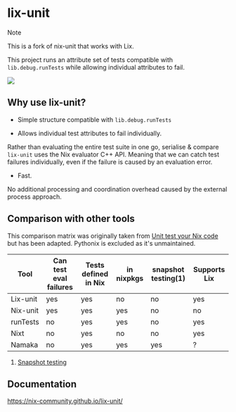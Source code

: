 # lix-unit

> [!NOTE]
> This is a fork of nix-unit that works with Lix.

This project runs an attribute set of tests compatible with `lib.debug.runTests` while allowing individual attributes to fail.

![](./.github/demo.gif)

## Why use lix-unit?

- Simple structure compatible with `lib.debug.runTests`

- Allows individual test attributes to fail individually.

Rather than evaluating the entire test suite in one go, serialise & compare `lix-unit` uses the Nix evaluator C++ API.
Meaning that we can catch test failures individually, even if the failure is caused by an evaluation error.

- Fast.

No additional processing and coordination overhead caused by the external process approach.

## Comparison with other tools
This comparison matrix was originally taken from [Unit test your Nix code](https://www.tweag.io/blog/2022-09-01-unit-test-your-nix-code/) but has been adapted.
Pythonix is excluded as it's unmaintained.

| Tool        | Can test eval failures | Tests defined in Nix | in nixpkgs | snapshot testing(1) | Supports Lix |
| ----------- | ---------------------- | -------------------- | ---------- |-------------------- | ------------ |
| Lix-unit    | yes                    | yes                  | no         | no                  | yes          |
| Nix-unit    | yes                    | yes                  | yes        | no                  | no           |
| runTests    | no                     | yes                  | yes        | no                  | yes          |
| Nixt        | no                     | yes                  | no         | no                  | yes          |
| Namaka      | no                     | yes                  | yes        | yes                 | ?            |

1. [Snapshot testing](https://github.com/nix-community/namaka#snapshot-testing)

## Documentation

https://nix-community.github.io/lix-unit/
